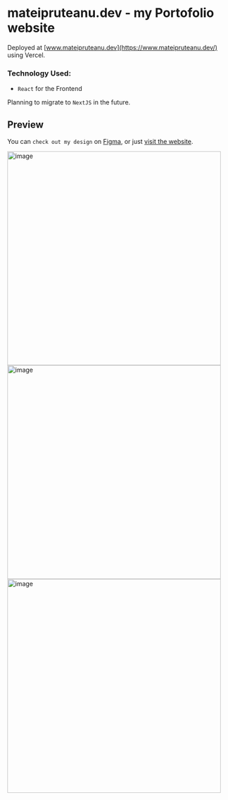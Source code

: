 # mateipruteanu.dev - my Portofolio website
Deployed at [www.mateipruteanu.dev](https://www.mateipruteanu.dev/) using Vercel.
### Technology Used:
 - `React` for the Frontend

Planning to migrate to `NextJS` in the future.


## Preview
You can `check out my design` on [Figma](https://www.figma.com/proto/v81hNqOEpHg51FkXxU9iM4/Portofolio-Website?type=design&node-id=2-2&scaling=scale-down&page-id=0%3A1&starting-point-node-id=18%3A5&mode=design), or just [visit the website](https://www.mateipruteanu.dev/).

<img width="485" alt="image" src="https://github.com/mateipruteanu/portofolio-website/assets/35728927/45ef8d87-5c57-4c58-88c1-fa9a5ea25904">
<img width="485" alt="image" src="https://github.com/mateipruteanu/portofolio-website/assets/35728927/b682ab7b-c9d0-4f9b-94a1-216c075c57e7">
<img width="485" alt="image" src="https://github.com/mateipruteanu/portofolio-website/assets/35728927/e839ef0b-a730-4e2c-b0b6-f08b093449b0">


